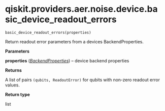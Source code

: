<span id="qiskit-providers-aer-noise-device-basic-device-readout-errors" />

# qiskit.providers.aer.noise.device.basic\_device\_readout\_errors

<span id="undefined" />

`basic_device_readout_errors(properties)`

Return readout error parameters from a devices BackendProperties.

**Parameters**

**properties** ([*BackendProperties*](qiskit.providers.models.BackendProperties#qiskit.providers.models.BackendProperties "qiskit.providers.models.BackendProperties")) – device backend properties

**Returns**

A list of pairs `(qubits, ReadoutError)` for qubits with non-zero readout error values.

**Return type**

list
